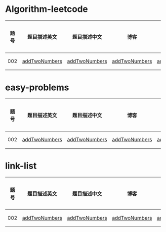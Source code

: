 # Algorithm-leetcode
| 题号 |                         题目描述英文                         | 题目描述中文                                                 |                             博客                             |                              解                              |          难度          |      题目标签      |
| :--: | :----------------------------------------------------------: | ------------------------------------------------------------ | :----------------------------------------------------------: | :----------------------------------------------------------: | :--------------------: | :----------------: |
| 002  | [addTwoNumbers](<https://leetcode.com/problems/add-two-numbers/>) | [addTwoNumbers](https://leetcode-cn.com/problems/add-two-numbers/) | [addTwoNumbers](https://blog.csdn.net/qq_29407397/article/details/88625193) | [addTwoNumbers](https://github.com/bamutian/Algorithm/tree/master/leetcodeC%2B%2B/addTwoNumbers) | [easy](#easy-problems) | [链表](#link-list) |



# easy-problems

| 题号 |                         题目描述英文                         | 题目描述中文                                                 |                             博客                             |                              解                              |          难度          |      题目标签      |
| :--: | :----------------------------------------------------------: | ------------------------------------------------------------ | :----------------------------------------------------------: | :----------------------------------------------------------: | :--------------------: | :----------------: |
| 002  | [addTwoNumbers](<https://leetcode.com/problems/add-two-numbers/>) | [addTwoNumbers](https://leetcode-cn.com/problems/add-two-numbers/) | [addTwoNumbers](https://blog.csdn.net/qq_29407397/article/details/88625193) | [addTwoNumbers](https://github.com/bamutian/Algorithm/tree/master/leetcodeC%2B%2B/addTwoNumbers) | [easy](#easy-problems) | [链表](#link-list) |

# link-list

| 题号 |                         题目描述英文                         | 题目描述中文                                                 |                             博客                             |                              解                              |          难度          |      题目标签      |
| :--: | :----------------------------------------------------------: | ------------------------------------------------------------ | :----------------------------------------------------------: | :----------------------------------------------------------: | :--------------------: | :----------------: |
| 002  | [addTwoNumbers](<https://leetcode.com/problems/add-two-numbers/>) | [addTwoNumbers](https://leetcode-cn.com/problems/add-two-numbers/) | [addTwoNumbers](https://blog.csdn.net/qq_29407397/article/details/88625193) | [addTwoNumbers](https://github.com/bamutian/Algorithm/tree/master/leetcodeC%2B%2B/addTwoNumbers) | [easy](#easy-problems) | [链表](#link-list) |

